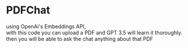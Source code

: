# PDFChat

using OpenAi's Embeddings API,
<br/>
with this code you can upload a PDF and GPT 3.5 will learn it thoroughly.
<br/>
then you will be able to ask the chat anything about that PDF

